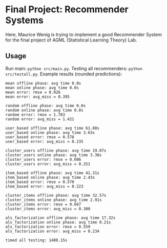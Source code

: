 # Final Project: Recommender Systems

Here, Maurice Wenig is trying to implement a good Recommender System for the final project of AGML (Statistical Learning Theory) Lab.

## Usage

Run main: `python src/main.py`. Testing all recommenders: `python src/testall.py`. Example results (rounded predictions):

```text
mean offline phase: avg time 0.0s
mean online phase: avg time 0.0s
mean error: rmse = 0.926
mean error: avg_miss = 0.395

random offline phase: avg time 0.0s
random online phase: avg time 0.0s
random error: rmse = 1.783
random error: avg_miss = 1.421

user_based offline phase: avg time 61.88s
user_based online phase: avg time 3.63s
user_based error: rmse = 0.578
user_based error: avg_miss = 0.235

cluster_users offline phase: avg time 19.07s
cluster_users online phase: avg time 3.38s
cluster_users error: rmse = 0.606
cluster_users error: avg_miss = 0.251

item_based offline phase: avg time 41.31s
item_based online phase: avg time 2.43s
item_based error: rmse = 0.570
item_based error: avg_miss = 0.223

cluster_items offline phase: avg time 32.57s
cluster_items online phase: avg time 2.91s
cluster_items error: rmse = 0.667
cluster_items error: avg_miss = 0.300

als_factorization offline phase: avg time 17.32s
als_factorization online phase: avg time 0.21s
als_factorization error: rmse = 0.559
als_factorization error: avg_miss = 0.234

timed all testing: 1480.15s
```
